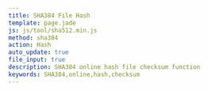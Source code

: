 ```yaml
---
title: SHA384 File Hash
template: page.jade
js: js/tool/sha512.min.js
method: sha384
action: Hash
auto_update: true
file_input: true
description: SHA384 online hash file checksum function
keywords: SHA384,online,hash,checksum
---
```

